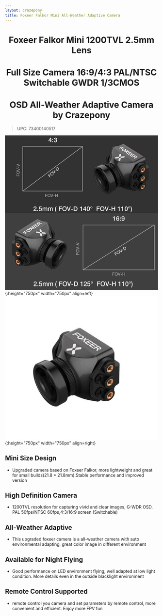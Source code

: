 ```yaml
---
layout: crazepony
title: Foxeer Falkor Mini All-Weather Adaptive Camera 
---
```


#   
#  <center>Foxeer Falkor Mini 1200TVL 2.5mm Lens</center>
#  <center>Full Size Camera 16:9/4:3 PAL/NTSC Switchable GWDR 1/3CMOS</center>
#  <center>OSD All-Weather Adaptive Camera by Crazepony </center>
> UPC: 73400140517 

![](/assets/img/Foxeer-camera-1.jpg){:height="750px" width="750px" align=left}
![](/assets/img/Foxeer-camera-2.jpg){:height="750px" width="750px" align=right}


## Mini Size Design
+ Upgraded camera based on Foxeer Falkor, more lightweight and great for small builds(21.8 * 21.8mm).Stable performance and improved version

## High Definition Camera
+ 1200TVL resolution for capturing vivid and clear images, G-WDR OSD. PAL 50fps/NTSC 60fps,4:3/16:9 screen (Switchable)


## All-Weather Adaptive
+ This upgraded foxeer camera is a all-weather camera with auto environmental adapting, great color image in different environment

## Available for Night Flying
+ Good performance on LED environment flying, well adapted at low light condition. More details even in the outside blacklight environment
	
## Remote Control Supported
+ remote control you camera and set parameters by remote control, more convenient and efficient. Enjoy more FPV fun
